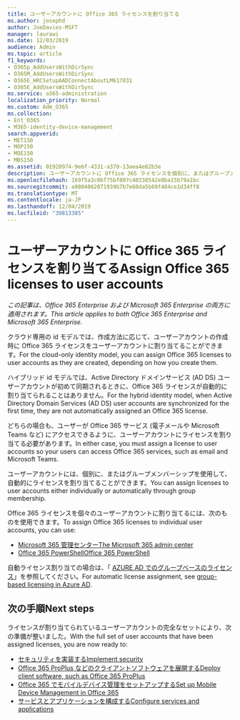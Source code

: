 ```yaml
---
title: ユーザーアカウントに Office 365 ライセンスを割り当てる
ms.author: josephd
author: JoeDavies-MSFT
manager: laurawi
ms.date: 12/03/2019
audience: Admin
ms.topic: article
f1_keywords:
- O365p_AddUsersWithDirSync
- O365M_AddUsersWithDirSync
- O365E_HRCSetupAADConnectAboutLM617031
- O365E_AddUsersWithDirSync
ms.service: o365-administration
localization_priority: Normal
ms.custom: Adm_O365
ms.collection:
- Ent_O365
- M365-identity-device-management
search.appverid:
- MET150
- MOP150
- MOE150
- MBS150
ms.assetid: 01920974-9e6f-4331-a370-13aea4e82b3e
description: ユーザーアカウントに Office 365 ライセンスを個別に、またはグループメンバーシップに基づいて割り当てる方法について説明します。
ms.openlocfilehash: 169f5a3c0bf75bf807c40338542e0ba15b79a1bc
ms.sourcegitcommit: a9804062071939b7b7e60da5b69f484ce1d34ff8
ms.translationtype: MT
ms.contentlocale: ja-JP
ms.lasthandoff: 12/04/2019
ms.locfileid: "39813385"
---
```

# <a name="assign-office-365-licenses-to-user-accounts"></a><span data-ttu-id="feeac-103">ユーザーアカウントに Office 365 ライセンスを割り当てる</span><span class="sxs-lookup"><span data-stu-id="feeac-103">Assign Office 365 licenses to user accounts</span></span>

<span data-ttu-id="feeac-104">*この記事は、Office 365 Enterprise および Microsoft 365 Enterprise の両方に適用されます。*</span><span class="sxs-lookup"><span data-stu-id="feeac-104">*This article applies to both Office 365 Enterprise and Microsoft 365 Enterprise.*</span></span>

<span data-ttu-id="feeac-105">クラウド専用の id モデルでは、作成方法に応じて、ユーザーアカウントの作成時に Office 365 ライセンスをユーザーアカウントに割り当てることができます。</span><span class="sxs-lookup"><span data-stu-id="feeac-105">For the cloud-only identity model, you can assign Office 365 licenses to user accounts as they are created, depending on how you create them.</span></span>

<span data-ttu-id="feeac-106">ハイブリッド id モデルでは、Active Directory ドメインサービス (AD DS) ユーザーアカウントが初めて同期されるときに、Office 365 ライセンスが自動的に割り当てられることはありません。</span><span class="sxs-lookup"><span data-stu-id="feeac-106">For the hybrid identity model, when Active Directory Domain Services (AD DS) user accounts are synchronized for the first time, they are not automatically assigned an Office 365 license.</span></span>

<span data-ttu-id="feeac-107">どちらの場合も、ユーザーが Office 365 サービス (電子メールや Microsoft Teams など) にアクセスできるように、ユーザーアカウントにライセンスを割り当てる必要があります。</span><span class="sxs-lookup"><span data-stu-id="feeac-107">In either case, you must assign a license to user accounts so your users can access Office 365 services, such as email and Microsoft Teams.</span></span>

<span data-ttu-id="feeac-108">ユーザーアカウントには、個別に、またはグループメンバーシップを使用して、自動的にライセンスを割り当てることができます。</span><span class="sxs-lookup"><span data-stu-id="feeac-108">You can assign licenses to user accounts either individually or automatically through group membership.</span></span>

<span data-ttu-id="feeac-109">Office 365 ライセンスを個々のユーザーアカウントに割り当てるには、次のものを使用できます。</span><span class="sxs-lookup"><span data-stu-id="feeac-109">To assign Office 365 licenses to individual user accounts, you can use:</span></span>

- [<span data-ttu-id="feeac-110">Microsoft 365 管理センター</span><span class="sxs-lookup"><span data-stu-id="feeac-110">The Microsoft 365 admin center</span></span>](https://docs.microsoft.com/office365/admin/subscriptions-and-billing/assign-licenses-to-users)
- [<span data-ttu-id="feeac-111">Office 365 PowerShell</span><span class="sxs-lookup"><span data-stu-id="feeac-111">Office 365 PowerShell</span></span>](https://docs.microsoft.com/office365/enterprise/powershell/assign-licenses-to-user-accounts-with-office-365-powershell)

<span data-ttu-id="feeac-112">自動ライセンス割り当ての場合は、「 [AZURE AD でのグループベースのライセンス](https://docs.microsoft.com/azure/active-directory/fundamentals/active-directory-licensing-whatis-azure-portal)」を参照してください。</span><span class="sxs-lookup"><span data-stu-id="feeac-112">For automatic license assignment, see [group-based licensing in Azure AD](https://docs.microsoft.com/azure/active-directory/fundamentals/active-directory-licensing-whatis-azure-portal).</span></span>

## <a name="next-steps"></a><span data-ttu-id="feeac-113">次の手順</span><span class="sxs-lookup"><span data-stu-id="feeac-113">Next steps</span></span>

<span data-ttu-id="feeac-114">ライセンスが割り当てられているユーザーアカウントの完全なセットにより、次の準備が整いました。</span><span class="sxs-lookup"><span data-stu-id="feeac-114">With the full set of user accounts that have been assigned licenses, you are now ready to:</span></span>

- [<span data-ttu-id="feeac-115">セキュリティを実装する</span><span class="sxs-lookup"><span data-stu-id="feeac-115">Implement security</span></span>](https://docs.microsoft.com/microsoft-365/security/office-365-security/security-roadmap)
- [<span data-ttu-id="feeac-116">Office 365 ProPlus などのクライアントソフトウェアを展開する</span><span class="sxs-lookup"><span data-stu-id="feeac-116">Deploy client software, such as Office 365 ProPlus</span></span>](https://docs.microsoft.com/DeployOffice/deployment-guide-for-office-365-proplus)
- [<span data-ttu-id="feeac-117">Office 365 でモバイルデバイス管理をセットアップする</span><span class="sxs-lookup"><span data-stu-id="feeac-117">Set up Mobile Device Management in Office 365</span></span>](https://support.office.com/article/set-up-mobile-device-management-mdm-in-office-365-dd892318-bc44-4eb1-af00-9db5430be3cd)
- [<span data-ttu-id="feeac-118">サービスとアプリケーションを構成する</span><span class="sxs-lookup"><span data-stu-id="feeac-118">Configure services and applications</span></span>](configure-services-and-applications.md)
